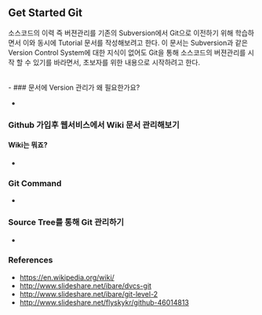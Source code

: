 ## Get Started Git 

소스코드의 이력 즉 버젼관리를 기존의 Subversion에서 Git으로 이전하기 위해 학습하면서 이와 동시에 Tutorial 문서를 작성해보려고 한다. 
이 문서는 Subversion과 같은 Version Control System에 대한 지식이 없어도 Git을 통해 소스코드의 버젼관리를 시작 할 수 있기를 바라면서, 초보자를 위한 내용으로 시작하려고 한다.

<br>
-
### 문서에 Version 관리가 왜 필요한가요?



-
### Github 가입후 웹서비스에서 Wiki 문서 관리해보기

#### Wiki는 뭐죠?

-
### Git Command

-
### Source Tree를 통해 Git 관리하기

-
### References
> 
- https://en.wikipedia.org/wiki/
- http://www.slideshare.net/ibare/dvcs-git
- http://www.slideshare.net/ibare/git-level-2
- http://www.slideshare.net/flyskykr/github-46014813

